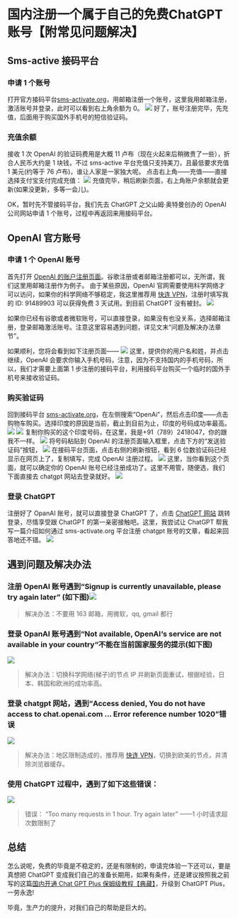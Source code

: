 # 国内注册一个属于自己的免费ChatGPT账号【附常见问题解决】


## Sms-active 接码平台

### 申请 1 个账号

打开官方接码平台[sms-activate.org](https://sms-activate.org/?ref=3057023)，用邮箱注册一个账号，这里我用邮箱注册，激活账号并登录，此时可以看到右上角余额为 0。
![](2023-05-06-23-27-54.png)
好了，账号注册完毕，先充值，后面用于购买国外手机号的短信验证码。

### 充值余额

接收 1 次 OpenAI 的验证码费用是大概 11 卢布（现在火起来后稍微贵了一些），折合人民币大约是 1 块钱，不过 sms-active 平台充值只支持美刀，且最低要求充值 1 美元(约等于 76 卢布)，谁让人家是一家独大呢。
点击右上角——充值——直接选择支付宝支付完成充值：
![](2023-05-06-23-29-51.png)
充值完毕，稍后刷新页面，右上角账户余额就会更新(如果没更新，多等一会儿)。

OK，暂时先不管接码平台，我们先去 ChatGPT 之父山姆·奥特曼创办的 OpenAI 公司网站申请 1 个账号，过程中再返回来用接码平台。

## OpenAI 官方账号

### 申请 1 个 OpenAI 账号

首先打开 [OpenAI 的账户注册页面](https://beta.openai.com/signup)。谷歌注册或者邮箱注册都可以，无所谓，我们这里用邮箱注册作为例子。
由于某些原因，OpenAI 官网需要使用科学网络才可以访问，如果你的科学网络不够稳定，我这里推荐用 [快连 VPN](https://github.com/LetsGo666/LetsGo_1)，注册时填写我的 ID: 91489903 可以获得免费 3 天试用。到目前 ChatGPT 没有被封。
![](2023-05-06-23-30-57.png)

如果你已经有谷歌或者微软账号，可以直接登录，如果没有也没关系，选择邮箱注册，登录邮箱激活账号。注意这里容易遇到问题，详见文末“问题及解决办法章节”。

如果顺利，您将会看到如下注册页面——
![](2023-05-06-23-33-38.png)
这里，提供你的用户名和姓，并点击继续，OpenAI 会要求你输入手机号码，注意，因为不支持国内的手机号码，所以，我们才需要上面第 1 步注册的接码平台，利用接码平台购买一个临时的国外手机号来接收验证码。

### 购买验证码

回到接码平台 [sms-activate.org](https://sms-activate.org/?ref=3057023)，在左侧搜索“OpenAi”，然后点击印度——点击购物车购买。选择印度的原因是当前，截止到目前为止，印度的号码成功率最高。
![](2023-05-06-23-36-21.png)
![](2023-05-06-23-36-40.png)
复制你购买的这个印度号码，在这里，我是+91（789）2418047，你的跟我不一样。
![](2023-05-06-23-36-59.png)
将号码粘贴到 OpenAI 的注册页面输入框里，点击下方的“发送验证码”按钮，
![](2023-05-06-23-37-13.png)
在接码平台页面，点击右侧的刷新按钮，看到 6 位数验证码已经显示在网页上了，复制填写，完成 OpenAI 注册过程。
![](2023-05-06-23-37-40.png)
这里，当你看到这个页面，就可以确定你的 OpenAI 账号已经注册成功了。这里不用管，随便选，我们下面直接去 chatgpt 网站去登录就好。
![](2023-05-06-23-37-57.png)

### 登录 ChatGPT

注册好了 OpanAI 账号，就可以直接登录 ChatGPT 了，点击 [ChatGPT 网站](https://chat.openai.com/auth/login) 跳转登录，尽情享受跟 ChatGPT 的第一亲密接触吧。这里，我尝试让 ChatGPT 帮我写一篇介绍如何通过 sms-activate.org 平台注册 chatgpt 账号的文章，看起来回答地还不错。
![](2023-05-06-23-40-20.png)

## 遇到问题及解决办法

### 注册 OpenAI 账号遇到“Signup is currently unavailable, please try again later” (如下图)![](2023-05-06-23-42-02.png)

> 解决办法：不要用 163 邮箱，用微软，qq, gmail 都行

### 登录 OpanAI 账号遇到“Not available, OpenAI‘s service are not available in your country“不能在当前国家服务的提示(如下图)

![](2023-05-06-23-43-44.png)

> 解决办法：切换科学网络(梯子)的节点 IP 并刷新页面重试，根据经验，日本、韩国和欧洲的成功率高。

### 登录 chatgpt 网站，遇到“Access denied, You do not have access to chat.openai.com … Error reference number 1020”错误

![](2023-05-06-23-44-44.png)

> 解决办法：地区限制造成的，推荐用 [快连 VPN](https://github.com/LetsGo666/LetsGo_1)，切换到欧美的节点，并清除浏览器缓存。

### 使用 ChatGPT 过程中，遇到了如下这些错误：

![](2023-05-06-23-46-56.png)

> 错误： “Too many requests in 1 hour. Try again later”
> ——1 小时请求超次数限制了

## 总结

怎么说呢，免费的毕竟是不稳定的，还是有限制的，申请完体验一下还可以，要是真想把 ChatGPT 变成我们自己的准备长期用，如果有条件，还是建议按照我之前写的这篇[国内开通 Chat GPT Plus 保姆级教程【典藏】](https://www.pineman.co/zh-cn/%E5%9B%BD%E5%86%85%E5%BC%80%E9%80%9Achat-gpt-plus%E4%BF%9D%E5%A7%86%E7%BA%A7%E6%95%99%E7%A8%8B%E5%85%B8%E8%97%8F/#)，升级到 ChatGPT Plus，一劳永逸!

毕竟，生产力的提升，对我们自己的帮助是巨大的。

